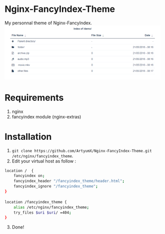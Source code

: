 # Nginx-FancyIndex-Theme
My personnal theme of Nginx-FancyIndex.
![screenshot](https://github.com/ArtyumX/Nginx-FancyIndex-Theme/raw/master/screenshot.PNG)

# Requirements
1. nginx
2. fancyindex module (nginx-extras)

# Installation
1. `git clone https://github.com/ArtyumX/Nginx-FancyIndex-Theme.git /etc/nginx/fancyindex_theme`.
2. Edit your virtual host as follow :
```bash
location /  {
    fancyindex on;
    fancyindex_header "/fancyindex_theme/header.html";
    fancyindex_ignore "/fancyindex_theme";
}

location /fancyindex_theme {
    alias /etc/nginx/fancyindex_theme;
    try_files $uri $uri/ =404;
}

```
3. Done!
